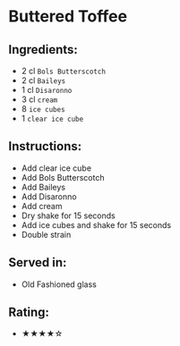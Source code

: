 # Buttered Toffee

## Ingredients:
- 2 cl `Bols Butterscotch`
- 2 cl `Baileys`
- 1 cl `Disaronno`
- 3 cl `cream`
- 8 `ice cubes`
- 1 `clear ice cube`

## Instructions:
- Add clear ice cube
- Add Bols Butterscotch
- Add Baileys
- Add Disaronno
- Add cream
- Dry shake for 15 seconds
- Add ice cubes and shake for 15 seconds
- Double strain

## Served in:
- Old Fashioned glass

## Rating:
- ★★★★☆